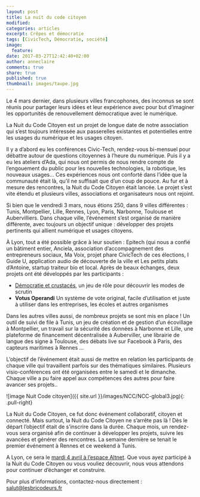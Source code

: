 ```yaml
---
layout: post
title: La nuit du code citoyen 
modified:
categories: articles
excerpt: Crêpes et démocratie
tags: [CivicTech, Démocratie, société]
image:
  feature:
date: 2017-03-27T12:42:40+02:00
author: anneclaire
comments: true
share: true
published: true
thumbnail: images/taupe.jpg
---
```


Le 4 mars dernier, dans plusieurs villes francophones, des inconnus se sont réunis pour partager leurs idées et leur expérience avec pour but d’imaginer les opportunités de renouvellement démocratique avec le numérique.

La Nuit du Code Citoyen est un projet de longue date de notre association qui s’est toujours intéressée aux passerelles existantes et potentielles entre les usages du numérique et les usages citoyen.

Il y a d’abord eu les conférences Civic-Tech, rendez-vous bi-mensuel pour débattre autour de questions citoyennes à l’heure du numérique. Puis il y a eu les ateliers d’Ada, qui nous ont permis de nous rendre compte de l’engouement du public pour les nouvelles technologies, la robotique, les nouveaux usages… Ces expériences nous ont conforté dans l’idée que la communauté était là, qu’il ne suffisait que d’un coup de pouce. Au fur et à mesure des rencontres, la Nuit du Code Citoyen était lancée. Le projet s’est vite étendu et plusieurs villes, associations et organisateurs nous ont rejoint.

Si bien que le vendredi 3 mars, nous étions 250, dans 9 villes différentes : Tunis, Montpellier, Lille, Rennes, Lyon, Paris, Narbonne, Toulouse et Aubervilliers. Dans chaque ville, l’événement s’est organisé de manière différente, avec toujours un objectif unique : développer des projets pertinents qui allient numérique et usages citoyens. 

À Lyon, tout a été possible grâce à leur soutien : Epitech (qui nous a confié un bâtiment entier, Anciela, association d’accompagnement des entrepreneurs sociaux, Ma Voix, projet phare CivicTech de ces élections, I Guide U, application audio de découverte de la ville et Les petits plats d’Antoine, startup traiteur bio et local. Après de beaux échanges, deux projets ont été développés par les participants :

* [Démocratie et crustacés](https://github.com/CodeCitoyen/Demoscampi), un jeu de rôle pour découvrir les modes de scrutin
* **Votus Operandi** Un système de vote original, facile d’utilisation et juste à utiliser dans les entreprises, les écoles et autres organismes 

Dans les autres villes aussi, de nombreux projets se sont mis en place ! Un outil de suivi de file à Tunis, un jeu de création et de gestion d’un écovillage à Montpellier, un travail sur la sécurité des données à Narbonne et Lille, une plateforme de financement décentralisée à Auberviller, une librairie de langue des signe à Toulouse, des débats live sur Facebook à Paris, des capteurs maritimes à Rennes … 

L’objectif de l’événement était aussi de mettre en relation les participants de chaque ville qui travaillent parfois sur des thématiques similaires. Plusieurs visio-conférences ont été organisées entre le samedi et le dimanche. Chaque ville a pu faire appel aux compétences des autres pour faire avancer ses projets.. 

![image Nuit Code citoyen]({{ site.url }}/images/NCC/NCC-global3.jpg){: .pull-right}

La Nuit du Code Citoyen, ce fut donc événement collaboratif, citoyen et connecté. Mais surtout, la Nuit du Code Citoyen ne s’arrête pas là ! Dès le départ l’objectif était de s’inscrire dans la durée. Chaque mois, un rendez-vous sera organisé afin de continuer à développer les projets, suivre les avancées et générer des rencontres. La semaine dernière se tenait le premier événement à Rennes et ce weekend à Tunis. 

A Lyon, ce sera le [mardi 4 avril à l’espace Altnet](https://www.facebook.com/events/1675097642787150/). Que vous ayez participé à la Nuit du Code Citoyen ou vous vouliez découvrir, nous vous attendons pour continuer d’échanger et construire. 

Pour plus d’informations, contactez-nous directement : [salut@lesbricodeurs.fr](mailto:salut@lesbricodeurs.fr)

